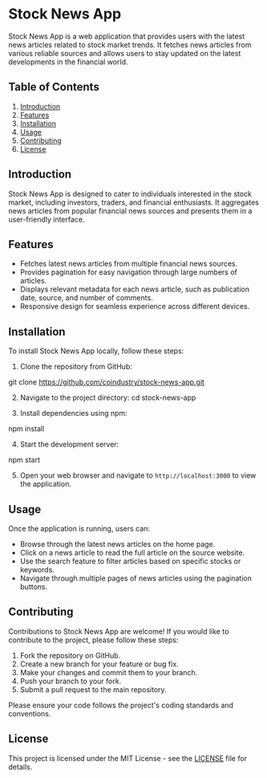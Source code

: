 # Stock News App

Stock News App is a web application that provides users with the latest news articles related to stock market trends. It fetches news articles from various reliable sources and allows users to stay updated on the latest developments in the financial world.

## Table of Contents

1. [Introduction](#introduction)
2. [Features](#features)
3. [Installation](#installation)
4. [Usage](#usage)
5. [Contributing](#contributing)
6. [License](#license)

## Introduction

Stock News App is designed to cater to individuals interested in the stock market, including investors, traders, and financial enthusiasts. It aggregates news articles from popular financial news sources and presents them in a user-friendly interface.

## Features

- Fetches latest news articles from multiple financial news sources.
- Provides pagination for easy navigation through large numbers of articles.
- Displays relevant metadata for each news article, such as publication date, source, and number of comments.
- Responsive design for seamless experience across different devices.

## Installation

To install Stock News App locally, follow these steps:

1. Clone the repository from GitHub:

git clone https://github.com/coindustry/stock-news-app.git


2. Navigate to the project directory:
cd stock-news-app


3. Install dependencies using npm:

npm install


4. Start the development server:

npm start


5. Open your web browser and navigate to `http://localhost:3000` to view the application.

## Usage

Once the application is running, users can:

- Browse through the latest news articles on the home page.
- Click on a news article to read the full article on the source website.
- Use the search feature to filter articles based on specific stocks or keywords.
- Navigate through multiple pages of news articles using the pagination buttons.

## Contributing

Contributions to Stock News App are welcome! If you would like to contribute to the project, please follow these steps:

1. Fork the repository on GitHub.
2. Create a new branch for your feature or bug fix.
3. Make your changes and commit them to your branch.
4. Push your branch to your fork.
5. Submit a pull request to the main repository.

Please ensure your code follows the project's coding standards and conventions.

## License

This project is licensed under the MIT License - see the [LICENSE](LICENSE) file for details.



